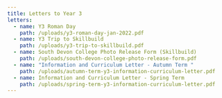 ```yaml
---
title: Letters to Year 3
letters:
  - name: Y3 Roman Day
    path: /uploads/y3-roman-day-jan-2022.pdf
  - name: Y3 Trip to Skillbuild
    path: /uploads/y3-trip-to-skillbuild.pdf
  - name: South Devon College Photo Release Form (Skillbuild)
    path: /uploads/south-devon-college-photo-release-form.pdf
  - name: "Information and Curriculum Letter - Autumn Term "
    path: /uploads/autumn-term-y3-information-curriculum-letter.pdf
  - name: Information and Curriculum Letter - Spring Term
    path: /uploads/spring-term-y3-information-curriculum-letter.pdf
---
```

